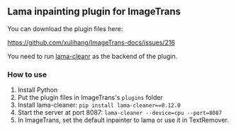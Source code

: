 ## Lama inpainting plugin for ImageTrans

You can download the plugin files here:

https://github.com/xulihang/ImageTrans-docs/issues/216


You need to run [lama-cleanr](https://github.com/Sanster/lama-cleaner) as the backend of the plugin.

### How to use

1. Install Python
2. Put the plugin files in ImageTrans's `plugins` folder
3. Install lama-cleaner: `pip install lama-cleaner==0.12.0`
4. Start the server at port 8087: `lama-cleaner --device=cpu --port=8087`
5. In ImageTrans, set the default inpainter to lama or use it in TextRemover.